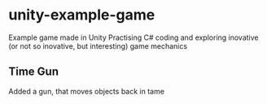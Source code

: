 # unity-example-game
Example game made in Unity
Practising C# coding and exploring inovative (or not so inovative, but interesting) game mechanics


## Time Gun

Added a gun, that moves objects back in tame
